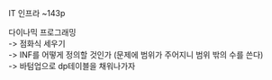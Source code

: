 IT 인프라 ~143p

다이나믹 프로그래밍  
-> 점화식 세우기  
-> INF를 어떻게 정의할 것인가 
(문제에 범위가 주어지니 범위 밖의 수를 쓴다)  
-> 바텀업으로 dp테이블을 채워나가자  